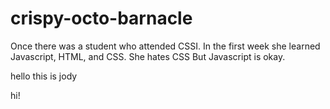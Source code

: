 # crispy-octo-barnacle
Once there was a student who attended CSSI.
In the first week she learned Javascript, HTML, and CSS.
She hates CSS
But Javascript is okay.


hello this is jody

hi!
